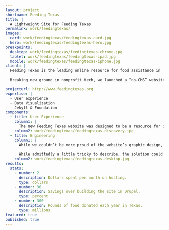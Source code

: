 ```yaml
---
layout: project
shortname: Feeding Texas
title: |
  A Lightweight Site for Feeding Texas
permalink: work/feedingtexas/
images:
  card: work/feedingtexas/feedingtexas-card.jpg
  hero: work/feedingtexas/feedingtexas-hero.jpg
breakpoints:
  desktop: work/feedingtexas/feedingtexas-chrome.jpg
  tablet: work/feedingtexas/feedingtexas-ipad.jpg
  mobile: work/feedingtexas/feedingtexas-iphone.jpg
client: |
  Feeding Texas is the leading online resource for food assistance in Texas, bringing together and supporting over 20 local food banks across the state. Despite its ambitious mandate and broad reach, the organization’s communications team is small. Their time and resources are limited. Consequently, they need the most lightweight, “no fuss no muss” website possible.

  Breaking new ground in nonprofit tech, we launched a “no-CMS” website for Feeding Texas built on top of Jekyll and Foundation.

projecturl: http://www.feedingtexas.org
expertise: |
  - User experience
  - Data Visualization
  - Jekyll & Foundation
components:
  - title: User Experience
    column1: |
      The new Feeding Texas website was designed to be a resource for individuals and families seeking food assistance. With this in mind, we created an easy-to-use, highly-visual site. Key to its usability, the site features a zip code lookup tool and mapping interface that allows site visitors to find their local food bank and look up statistics about hunger at a glance in their county.
    column2: work/feedingtexas/feedingtexas-discovery.jpg
  - title: Engineering
    column1: |
      While we couldn’t be more proud of the website’s graphic design, the engineering that powers the new site is where the true innovation lies. Jettisoning the traditional “content management system,” the website is built on top of a static website generator. Leveraging Jekyll, GitHub and Travis CI, content managers at Feeding Texas simply create and edit content in a text editor on their desktop, and then save this content to a repository online, where the website then publishes it.

      While admittedly a little tricky to describe, the solution could not be simpler to manage. It was less expensive to build than a Drupal website, requires no security updates, and costs just pennies a day to host.
    column2: work/feedingtexas/feedingtexas-desktop.jpg
results:
  stats:
    - number: 2
      description: Dollars spent per month on hosting.
      type: dollars
    - number: 30
      description: Savings over building the site in Drupal.
      type: percent
    - number: 300
      description: Pounds of food donated each year in Texas.
      type: millions
featured: true
published: true
---
```

